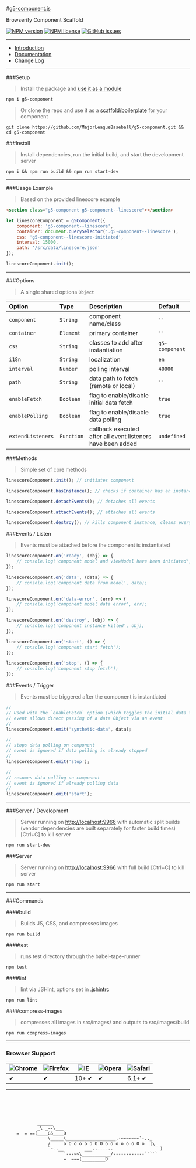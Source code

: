 #[g5-component.js](https://youtu.be/sr9_GfeoCjk?t=35s)

Browserify Component Scaffold 

[![NPM version](http://img.shields.io/npm/v/g5-component.svg?style=flat-square)](https://www.npmjs.org/package/g5-component) 
[![NPM license](http://img.shields.io/npm/l/g5-component.svg?style=flat-square)](https://www.npmjs.org/package/g5-component)
[![GitHub issues](https://img.shields.io/github/issues/MajorLeagueBaseball/g5-component.svg)](https://github.com/MajorLeagueBaseball/g5-component/issues)

---

* [Introduction](https://github.com/MajorLeagueBaseball/g5-component/blob/master/docs/usage-intro.md)
* [Documentation](https://github.com/MajorLeagueBaseball/g5-component/tree/master/docs#documentation)
* [Change Log](https://github.com/MajorLeagueBaseball/g5-component/blob/master/docs/core-change-log.md)

---

###Setup

> Install the package and [use it as a module](https://github.com/MajorLeagueBaseball/g5-component/blob/master/docs/usage-module.md)

```
npm i g5-component
```

> Or clone the repo and use it as a [scaffold/boilerplate](https://github.com/MajorLeagueBaseball/g5-component/blob/master/docs/usage-scaffold.md) for your component

```
git clone https://github.com/MajorLeagueBaseball/g5-component.git && cd g5-component
```

###Install

> Install dependencies, run the initial build, and start the development server

```
npm i && npm run build && npm run start-dev
```

---

###Usage Example

> Based on the provided linescore example

```html
<section class="g5-component g5-component--linescore"></section>
```

```js
let linescoreComponent = g5Component({
    component: 'g5-component--linescore',
    container: document.querySelector('.g5-component--linescore'),
    css: 'g5-component--linescore-initiated',
    interval: 15000,
    path: '/src/data/linescore.json'
});

linescoreComponent.init();
```

---

###Options

> A single shared options `Object`

| Option             | Type       | Description                               | Default           |
|:-------------------|:-----------|:------------------------------------------|:------------------|
| `component`        | `String`   | component name/class                      | `''`              |
| `container`        | `Element`  | primary container                         | `''`              |
| `css`              | `String`   | classes to add after instantiation        | `g5-component`    |
| `i18n`             | `String`   | localization                              | `en`              |
| `interval`         | `Number`   | polling interval                          | `40000`           |
| `path`             | `String`   | data path to fetch (remote or local)      | `''`              |
| `enableFetch`      | `Boolean`  | flag to enable/disable initial data fetch | `true`            |
| `enablePolling`    | `Boolean`  | flag to enable/disable data polling       | `true`            |
| `extendListeners`  | `Function` | callback executed after all event listeners have been added   | `undefined` |

###Methods

> Simple set of core methods

```js
linescoreComponent.init(); // initiates component
```

```js
linescoreComponent.hasInstance(); // checks if container has an instance of g5-component
```

```js
linescoreComponent.detachEvents(); // detaches all events
```

```js
linescoreComponent.attachEvents(); // attaches all events
```

```js
linescoreComponent.destroy(); // kills component instance, cleans everything out to prevent memory leaks
```

###Events / Listen

> Events must be attached before the component is instantiated

```js
linescoreComponent.on('ready', (obj) => {
    // console.log('component model and viewModel have been initiated', obj);
});

linescoreComponent.on('data', (data) => {
    // console.log('component data from model', data);
});

linescoreComponent.on('data-error', (err) => {
    // console.log('component model data error', err);
});

linescoreComponent.on('destroy', (obj) => {
    // console.log('component instance killed', obj);
});

linescoreComponent.on('start', () => {
    // console.log('component start fetch');
});

linescoreComponent.on('stop', () => {
    // console.log('component stop fetch');
});
```

###Events / Trigger

> Events must be triggered after the component is instantiated

```js
// 
// Used with the `enableFetch` option (which toggles the initial data fetch), this 
// event allows direct passing of a data Object via an event
//
linescoreComponent.emit('synthetic-data', data);

//
// stops data polling on component
// event is ignored if data polling is already stopped
//
linescoreComponent.emit('stop');

//
// resumes data polling on component
// event is ignored if already polling data
//
linescoreComponent.emit('start');
```

---

###Server / Development

> Server running on [http://localhost:9966](http://localhost:9966) with automatic split builds (vendor dependencies are built separately for faster build times) [Ctrl+C] to kill server

```
npm run start-dev
```

###Server

> Server running on [http://localhost:9966](http://localhost:9966) with full build [Ctrl+C] to kill server

```
npm run start
```

---

###Commands

####build

> Builds JS, CSS, and compresses images

```
npm run build
```

####test

> runs test directory through the babel-tape-runner

```
npm test
```

####lint

> lint via JSHint, options set in [.jshintrc](https://github.com/MajorLeagueBaseball/g5-component/blob/master/.jshintrc)

```
npm run lint
```

####compress-images

> compresses all images in src/images/ and outputs to src/images/build

```
npm run compress-images
```

---

### Browser Support

![Chrome](https://raw.github.com/alrra/browser-logos/master/chrome/chrome_48x48.png) | ![Firefox](https://raw.github.com/alrra/browser-logos/master/firefox/firefox_48x48.png) | ![IE](https://raw.github.com/alrra/browser-logos/master/internet-explorer/internet-explorer_48x48.png) | ![Opera](https://raw.github.com/alrra/browser-logos/master/opera/opera_48x48.png) | ![Safari](https://raw.github.com/alrra/browser-logos/master/safari/safari_48x48.png)
--- | --- | --- | --- | --- |
 ✔ | ✔ | 10+ ✔ | ✔ | 6.1+ ✔ |

---

```
                                                                                                         
                                                                                                         
                                                                                                         
                                                                                                         
                                                                                                         
            ______
            _\ _~-\___
    =  = ==(____G5____D
                \_____\___________________,-~~~~~~~`-.._
                /     o O o o o o O O o o o o o o O o  |\_
                `~-.__        ___..----..                  )
                      `---~~\___________/------------`````
                      =  ===(_________D
                                                                                                         
                                                                                                         
                                                                                                         
                                                                                                         
                                                                                                         
```
